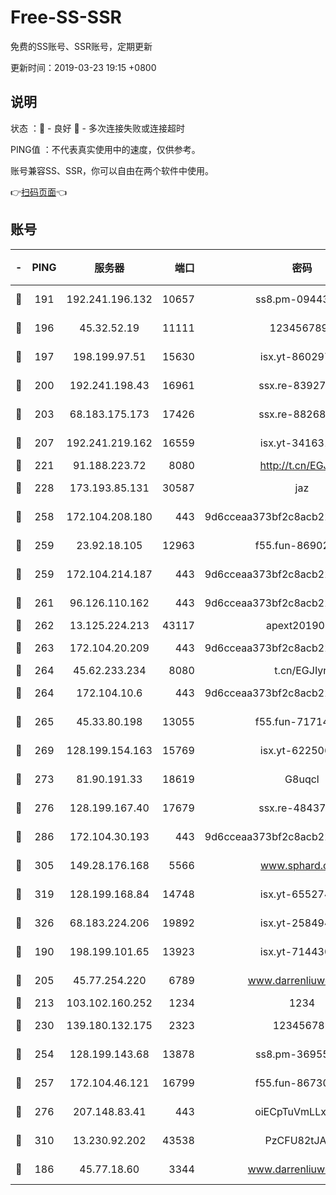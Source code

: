 # Free-SS-SSR

免费的SS账号、SSR账号，定期更新

更新时间：2019-03-23 19:15 +0800

## 说明

状态     ：🙂 - 良好 🙁 - 多次连接失败或连接超时

PING值   ：不代表真实使用中的速度，仅供参考。

账号兼容SS、SSR，你可以自由在两个软件中使用。

👉[扫码页面](https://liesauer.github.io/Free-SS-SSR/)👈

## 账号

|-|PING|服务器|端口|密码|加密方式|区域|
|:----:|:----:|:-----:|-----:|:----:|:----:|:----:|
|🙂|191|192.241.196.132|10657|ss8.pm-09443991|aes-256-cfb|US|
|🙂|196|45.32.52.19|11111|1234567890|aes-256-cfb|JP|
|🙂|197|198.199.97.51|15630|isx.yt-86029776|aes-256-cfb|US|
|🙂|200|192.241.198.43|16961|ssx.re-83927366|aes-256-cfb|US|
|🙂|203|68.183.175.173|17426|ssx.re-88268123|aes-256-cfb|US|
|🙂|207|192.241.219.162|16559|isx.yt-34163162|aes-256-cfb|US|
|🙂|221|91.188.223.72|8080|http://t.cn/EGJIyrl|rc4-md5|RU|
|🙂|228|173.193.85.131|30587|jaz|aes-256-cfb|US|
|🙂|258|172.104.208.180|443|9d6cceaa373bf2c8acb22e60b6a58be6|aes-256-cfb|US|
|🙂|259|23.92.18.105|12963|f55.fun-86902883|aes-256-cfb|US|
|🙂|259|172.104.214.187|443|9d6cceaa373bf2c8acb22e60b6a58be6|aes-256-cfb|US|
|🙂|261|96.126.110.162|443|9d6cceaa373bf2c8acb22e60b6a58be6|aes-256-cfb|US|
|🙂|262|13.125.224.213|43117|apext2019005|chacha20|KR|
|🙂|263|172.104.20.209|443|9d6cceaa373bf2c8acb22e60b6a58be6|aes-256-cfb|US|
|🙂|264|45.62.233.234|8080|t.cn/EGJIyrl|rc4-md5|CA|
|🙂|264|172.104.10.6|443|9d6cceaa373bf2c8acb22e60b6a58be6|aes-256-cfb|US|
|🙂|265|45.33.80.198|13055|f55.fun-71714791|aes-256-cfb|US|
|🙂|269|128.199.154.163|15769|isx.yt-62250628|aes-256-cfb|SG|
|🙂|273|81.90.191.33|18619|G8uqcl|aes-256-cfb|US|
|🙂|276|128.199.167.40|17679|ssx.re-48437316|aes-256-cfb|SG|
|🙂|286|172.104.30.193|443|9d6cceaa373bf2c8acb22e60b6a58be6|aes-256-cfb|US|
|🙂|305|149.28.176.168|5566|www.sphard.com|aes-256-cfb|AU|
|🙂|319|128.199.168.84|14748|isx.yt-65527491|aes-256-cfb|SG|
|🙂|326|68.183.224.206|19892|isx.yt-25849474|aes-256-cfb|SG|
|🙂|190|198.199.101.65|13923|isx.yt-71443072|aes-256-cfb|US|
|🙂|205|45.77.254.220|6789|www.darrenliuwei.com|aes-256-cfb|SG|
|🙂|213|103.102.160.252|1234|1234|rc4-md5|JP|
|🙂|230|139.180.132.175|2323|123456789|aes-256-cfb|SG|
|🙂|254|128.199.143.68|13878|ss8.pm-36955198|aes-256-cfb|SG|
|🙂|257|172.104.46.121|16799|f55.fun-86730796|aes-256-cfb|SG|
|🙂|276|207.148.83.41|443|oiECpTuVmLLxk4Ts|aes-256-cfb|AU|
|🙂|310|13.230.92.202|43538|PzCFU82tJAdZ|aes-256-cfb|JP|
|🙁|186|45.77.18.60|3344|www.darrenliuwei.com|aes-256-cfb|JP|
